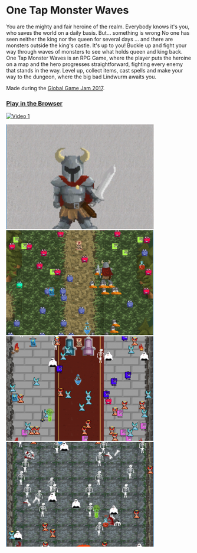 # One Tap Monster Waves

You are the mighty and fair heroine of the realm. Everybody knows it's you, who saves the world on a daily basis. But... something is wrong No one has seen neither the king nor the queen for several days ... and there are monsters outside the king's castle. It's up to you! Buckle up and fight your way through waves of monsters to see what holds queen and king back. One Tap Monster Waves is an RPG Game, where the player puts the heroine on a map and the hero progresses straightforward, fighting every enemy that stands in the way. Level up, collect items, cast spells and make your way to the dungeon, where the big bad Lindwurm awaits you.

Made during the [Global Game Jam 2017](https://globalgamejam.org/).

### [Play in the Browser](http://www.itec.uni-klu.ac.at/~mlux/games/ggj17/)

[<img width="400" alt="Video 1" src="https://img.youtube.com/vi/IDCsRDe3X4I/hqdefault.jpg">](https://youtu.be/IDCsRDe3X4I)

<img width="400" alt="Screenshot 0" src="Images/0.png"/> <img width="400" alt="Screenshot 1" src="Images/1.png"/>
<img width="400" alt="Screenshot 2" src="Images/2.png"/> <img width="400" alt="Screenshot 3" src="Images/3.png"/>

